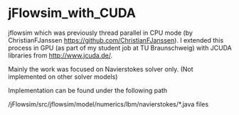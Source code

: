 # jFlowsim_with_CUDA
jflowsim which was previously thread parallel in CPU mode (by ChristianFJanssen https://github.com/ChristianFJanssen). I extended this process in GPU (as part of my student job at TU Braunschweig) with JCUDA libraries from http://www.jcuda.de/. 

Mainly the work was focused on Navierstokes solver only. (Not implemented on other solver models)

Implementation can be found under the following path

/jFlowsim/src/jflowsim/model/numerics/lbm/navierstokes/*.java files
